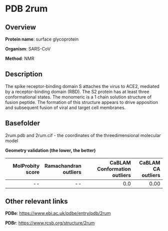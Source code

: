 # PDB 2rum

## Overview

**Protein name**: surface glycoprotein

**Organism**: SARS-CoV

**Method**: NMR

## Description

The spike receptor-binding domain S attaches the virus to ACE2, mediated by a receptor-binding domain (RBD). The S2 protein has at least three conformational states. The monomeric is a 1 chain solution structure of fusion peptide. The formation of this structure appears to drive apposition and subsequent fusion of viral and target cell membranes.

## Basefolder

2rum.pdb and 2rum.cif - the coordinates of the threedimensional molecular model




**Geometry validation (the lower, the better)**

|   |**MolProbity<br>score**| **Ramachandran<br>outliers** | **CaBLAM<br>Conformation outliers** | **CaBLAM<br>CA outliers** |
|---|-------------:|----------------:|----------------:|----------------:|
||--|--|0.0|0.00|


## Other relevant links 
**PDBe**:  https://www.ebi.ac.uk/pdbe/entry/pdb/2rum
 
**PDBr**: https://www.rcsb.org/structure/2rum 
